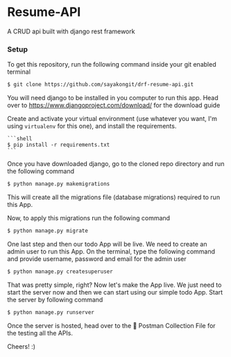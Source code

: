 # Resume-API
A CRUD api built with django rest framework

### Setup
To get this repository, run the following command inside your git enabled terminal
```bash
$ git clone https://github.com/sayakongit/drf-resume-api.git
```
You will need django to be installed in you computer to run this app. Head over to https://www.djangoproject.com/download/ for the download guide

Create and activate your virtual environment (use whatever you want, I'm using `virtualenv` for this one), and install the requirements.

    ```shell
    $ pip install -r requirements.txt
    ```

Once you have downloaded django, go to the cloned repo directory and run the following command

```bash
$ python manage.py makemigrations
```

This will create all the migrations file (database migrations) required to run this App.

Now, to apply this migrations run the following command
```bash
$ python manage.py migrate
```

One last step and then our todo App will be live. We need to create an admin user to run this App. On the terminal, type the following command and provide username, password and email for the admin user
```bash
$ python manage.py createsuperuser
```

That was pretty simple, right? Now let's make the App live. We just need to start the server now and then we can start using our simple todo App. Start the server by following command

```bash
$ python manage.py runserver
```

Once the server is hosted, head over to the :rocket: Postman Collection File for the testing all the APIs.

Cheers! :)

